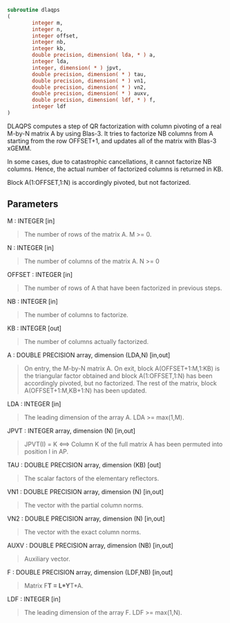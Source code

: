 ```fortran
subroutine dlaqps
(
        integer m,
        integer n,
        integer offset,
        integer nb,
        integer kb,
        double precision, dimension( lda, * ) a,
        integer lda,
        integer, dimension( * ) jpvt,
        double precision, dimension( * ) tau,
        double precision, dimension( * ) vn1,
        double precision, dimension( * ) vn2,
        double precision, dimension( * ) auxv,
        double precision, dimension( ldf, * ) f,
        integer ldf
)
```

DLAQPS computes a step of QR factorization with column pivoting
of a real M-by-N matrix A by using Blas-3.  It tries to factorize
NB columns from A starting from the row OFFSET+1, and updates all
of the matrix with Blas-3 xGEMM.

In some cases, due to catastrophic cancellations, it cannot
factorize NB columns.  Hence, the actual number of factorized
columns is returned in KB.

Block A(1:OFFSET,1:N) is accordingly pivoted, but not factorized.

## Parameters
M : INTEGER [in]
> The number of rows of the matrix A. M >= 0.

N : INTEGER [in]
> The number of columns of the matrix A. N >= 0

OFFSET : INTEGER [in]
> The number of rows of A that have been factorized in
> previous steps.

NB : INTEGER [in]
> The number of columns to factorize.

KB : INTEGER [out]
> The number of columns actually factorized.

A : DOUBLE PRECISION array, dimension (LDA,N) [in,out]
> On entry, the M-by-N matrix A.
> On exit, block A(OFFSET+1:M,1:KB) is the triangular
> factor obtained and block A(1:OFFSET,1:N) has been
> accordingly pivoted, but no factorized.
> The rest of the matrix, block A(OFFSET+1:M,KB+1:N) has
> been updated.

LDA : INTEGER [in]
> The leading dimension of the array A. LDA >= max(1,M).

JPVT : INTEGER array, dimension (N) [in,out]
> JPVT(I) = K <==> Column K of the full matrix A has been
> permuted into position I in AP.

TAU : DOUBLE PRECISION array, dimension (KB) [out]
> The scalar factors of the elementary reflectors.

VN1 : DOUBLE PRECISION array, dimension (N) [in,out]
> The vector with the partial column norms.

VN2 : DOUBLE PRECISION array, dimension (N) [in,out]
> The vector with the exact column norms.

AUXV : DOUBLE PRECISION array, dimension (NB) [in,out]
> Auxiliary vector.

F : DOUBLE PRECISION array, dimension (LDF,NB) [in,out]
> Matrix F**T = L*Y**T*A.

LDF : INTEGER [in]
> The leading dimension of the array F. LDF >= max(1,N).
